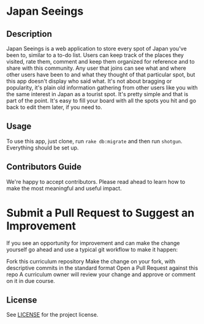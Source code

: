 # Japan Seeings

## Description

Japan Seeings is a web application to store every spot of Japan you've been to, similar to a to-do list.
Users can keep track of the places they visited, rate them, comment and keep them organized for reference and to share with this community.
Any user that joins can see what and where other users have been to and what they thought of that particular spot, but this app doesn't display who said what. It's not about bragging or popularity, it's plain old information gathering from other users like you with the same interest in Japan as a tourist spot.
It's pretty simple and that is part of the point. It's easy to fill your board with all the spots you hit and go back to edit them later, if you need to.

## Usage

To use this app, just clone, run `rake db:migrate` and then run `shotgun`.
Everything should be set up.

## Contributors Guide

We're happy to accept contributors. Please read ahead to learn how to make the most meaningful and useful impact.

# Submit a Pull Request to Suggest an Improvement

If you see an opportunity for improvement and can make the change yourself go ahead and use a typical git workflow to make it happen:

Fork this curriculum repository
Make the change on your fork, with descriptive commits in the standard format
Open a Pull Request against this repo
A curriculum owner will review your change and approve or comment on it in due course.

## License

See [LICENSE](https://github.com/msickler/japan_seeings/blob/master/LICENSE) for the project license.
